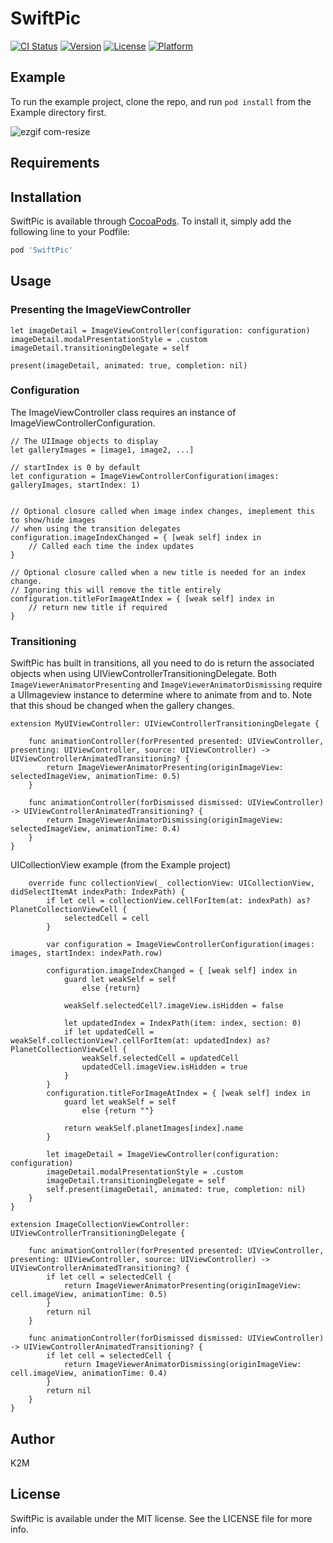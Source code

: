 # SwiftPic

[![CI Status](https://img.shields.io/travis/abrown252@gmail.com/SwiftPic.svg?style=flat)](https://travis-ci.org/k2minc/SwiftPic)
[![Version](https://img.shields.io/cocoapods/v/SwiftPic.svg?style=flat)](https://cocoapods.org/pods/SwiftPic)
[![License](https://img.shields.io/cocoapods/l/SwiftPic.svg?style=flat)](https://cocoapods.org/pods/SwiftPic)
[![Platform](https://img.shields.io/cocoapods/p/SwiftPic.svg?style=flat)](https://cocoapods.org/pods/SwiftPic)

## Example

To run the example project, clone the repo, and run `pod install` from the Example directory first.

![ezgif com-resize](https://user-images.githubusercontent.com/662520/41655952-65cfcd18-7486-11e8-8a94-422f50430d69.gif)

## Requirements

## Installation

SwiftPic is available through [CocoaPods](https://cocoapods.org). To install
it, simply add the following line to your Podfile:

```ruby
pod 'SwiftPic'
```

## Usage

### Presenting the ImageViewController 

```
let imageDetail = ImageViewController(configuration: configuration)
imageDetail.modalPresentationStyle = .custom
imageDetail.transitioningDelegate = self

present(imageDetail, animated: true, completion: nil)
```

### Configuration

The ImageViewController class requires an instance of ImageViewControllerConfiguration.

```
// The UIImage objects to display
let galleryImages = [image1, image2, ...]

// startIndex is 0 by default
let configuration = ImageViewControllerConfiguration(images: galleryImages, startIndex: 1)


// Optional closure called when image index changes, imeplement this to show/hide images
// when using the transition delegates
configuration.imageIndexChanged = { [weak self] index in
	// Called each time the index updates
}

// Optional closure called when a new title is needed for an index change.
// Ignoring this will remove the title entirely
configuration.titleForImageAtIndex = { [weak self] index in
	// return new title if required
}
```

### Transitioning

SwiftPic has built in transitions, all you need to do is return the associated objects when using UIViewControllerTransitioningDelegate.
Both `ImageViewerAnimatorPresenting` and `ImageViewerAnimatorDismissing` require a UIImageview instance to determine where to animate
from and to. Note that this shoud be changed when the gallery changes.

```
extension MyUIViewController: UIViewControllerTransitioningDelegate {
	
    func animationController(forPresented presented: UIViewController, presenting: UIViewController, source: UIViewController) -> UIViewControllerAnimatedTransitioning? {
        return ImageViewerAnimatorPresenting(originImageView: selectedImageView, animationTime: 0.5)
    }
    
    func animationController(forDismissed dismissed: UIViewController) -> UIViewControllerAnimatedTransitioning? {
        return ImageViewerAnimatorDismissing(originImageView: selectedImageView, animationTime: 0.4)       
    }	
}
```

UICollectionView example (from the Example project)

```
    override func collectionView(_ collectionView: UICollectionView, didSelectItemAt indexPath: IndexPath) {
        if let cell = collectionView.cellForItem(at: indexPath) as? PlanetCollectionViewCell {
            selectedCell = cell
        }
        
        var configuration = ImageViewControllerConfiguration(images: images, startIndex: indexPath.row)
        
        configuration.imageIndexChanged = { [weak self] index in
            guard let weakSelf = self
                else {return}
            
            weakSelf.selectedCell?.imageView.isHidden = false
            
            let updatedIndex = IndexPath(item: index, section: 0)
            if let updatedCell = weakSelf.collectionView?.cellForItem(at: updatedIndex) as? PlanetCollectionViewCell {
                weakSelf.selectedCell = updatedCell
                updatedCell.imageView.isHidden = true
            }
        }
        configuration.titleForImageAtIndex = { [weak self] index in
            guard let weakSelf = self
                else {return ""}
            
            return weakSelf.planetImages[index].name
        }
        
        let imageDetail = ImageViewController(configuration: configuration)
        imageDetail.modalPresentationStyle = .custom
        imageDetail.transitioningDelegate = self
        self.present(imageDetail, animated: true, completion: nil)
    }
}

extension ImageCollectionViewController: UIViewControllerTransitioningDelegate {
    
    func animationController(forPresented presented: UIViewController, presenting: UIViewController, source: UIViewController) -> UIViewControllerAnimatedTransitioning? {
        if let cell = selectedCell {
            return ImageViewerAnimatorPresenting(originImageView: cell.imageView, animationTime: 0.5)
        }
        return nil
    }
    
    func animationController(forDismissed dismissed: UIViewController) -> UIViewControllerAnimatedTransitioning? {
        if let cell = selectedCell {
            return ImageViewerAnimatorDismissing(originImageView: cell.imageView, animationTime: 0.4)
        }
        return nil
    }
}
```

## Author

K2M

## License

SwiftPic is available under the MIT license. See the LICENSE file for more info.

